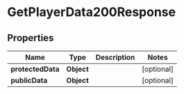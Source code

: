 

# GetPlayerData200Response


## Properties

| Name | Type | Description | Notes |
|------------ | ------------- | ------------- | -------------|
|**protectedData** | **Object** |  |  [optional] |
|**publicData** | **Object** |  |  [optional] |



